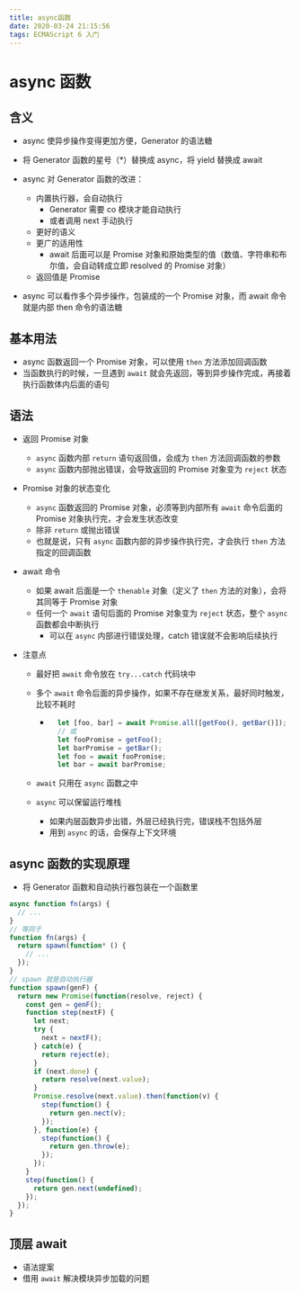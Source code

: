 ```yaml
---
title: async函数
date: 2020-03-24 21:15:56
tags: ECMAScript 6 入门
---
```


# async 函数

## 含义

* async 使异步操作变得更加方便，Generator 的语法糖
* 将 Generator 函数的星号（*）替换成 async，将 yield 替换成 await

* async 对 Generator 函数的改进：
	* 内置执行器，会自动执行
		* Generator 需要 co 模块才能自动执行
		* 或者调用 next 手动执行
	* 更好的语义
	* 更广的适用性
		* await 后面可以是 Promise 对象和原始类型的值（数值、字符串和布尔值，会自动转成立即 resolved 的 Promise 对象）
	* 返回值是 Promise
* async 可以看作多个异步操作，包装成的一个 Promise 对象，而 await 命令就是内部 then 命令的语法糖

## 基本用法

* async 函数返回一个 Promise 对象，可以使用 `then` 方法添加回调函数
* 当函数执行的时候，一旦遇到 `await` 就会先返回，等到异步操作完成，再接着执行函数体内后面的语句

## 语法

* 返回 Promise 对象

	* `async` 函数内部 `return` 语句返回值，会成为 `then` 方法回调函数的参数
	* `async` 函数内部抛出错误，会导致返回的 Promise 对象变为 `reject` 状态

* Promise 对象的状态变化

	* `async` 函数返回的 Promise 对象，必须等到内部所有 `await` 命令后面的 Promise 对象执行完，才会发生状态改变
	* 除非 `return` 或抛出错误
	* 也就是说，只有 `async` 函数内部的异步操作执行完，才会执行 `then` 方法指定的回调函数

* await 命令

	* 如果 await 后面是一个 `thenable` 对象（定义了 `then` 方法的对象），会将其同等于 Promise 对象
	* 任何一个 `await` 语句后面的 Promise 对象变为 `reject` 状态，整个 `async` 函数都会中断执行
		* 可以在 `async`  内部进行错误处理，catch 错误就不会影响后续执行

* 注意点

	* 最好把 `await` 命令放在 `try...catch` 代码块中

	* 多个 `await` 命令后面的异步操作，如果不存在继发关系，最好同时触发，比较不耗时

		* ```js
			let [foo, bar] = await Promise.all([getFoo(), getBar()]);
			// 或
			let fooPromise = getFoo();
			let barPromise = getBar();
			let foo = await fooPromise;
			let bar = await barPromise;
			```

	* `await` 只用在 `async` 函数之中

	* `async` 可以保留运行堆栈

		* 如果内层函数异步出错，外层已经执行完，错误栈不包括外层
		* 用到 `async` 的话，会保存上下文环境

## async 函数的实现原理

* 将 Generator 函数和自动执行器包装在一个函数里

```js
async function fn(args) {
  // ...
}
// 等同于
function fn(args) {
  return spawn(function* () {
    // ...
  });
}
// spawn 就是自动执行器
function spawn(genF) {
  return new Promise(function(resolve, reject) {
    const gen = genF();
    function step(nextF) {
      let next;
      try {
        next = nextF();
      } catch(e) {
        return reject(e);
      }
      if (next.done) {
        return resolve(next.value);
      }
      Promise.resolve(next.value).then(function(v) {
        step(function() {
          return gen.nect(v);
        });
      }, function(e) {
        step(function() {
          return gen.throw(e);
        });
      });
    }
    step(function() {
      return gen.next(undefined);
    });
  });
}
```

## 顶层 await

* 语法提案
* 借用 `await` 解决模块异步加载的问题